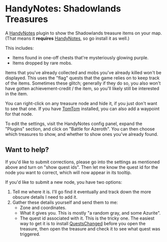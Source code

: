 # HandyNotes: Shadowlands Treasures

A [HandyNotes](https://www.curseforge.com/wow/addons/handynotes) plugin to show the Shadowlands treasure items on your map. (That means it **requires** [HandyNotes](https://www.curseforge.com/wow/addons/handynotes), so go install it as well.)

This includes:

* Items found in one-off chests that're mysteriously glowing purple.
* Items dropped by rare mobs.

Items that you've already collected and mobs you've already killed won't be displayed. This uses the "flag" quests that the game relies on to keep track of the items. Sometimes these glitch; generally if they do so, you also won't have gotten achievement-credit / the item, so you'll likely still be interested in the item.

You can right-click on any treasure node and hide it, if you just don't want to see that one. If you have [TomTom](https://www.curseforge.com/wow/addons/tomtom) installed, you can also add a waypoint for that node.

To edit the settings, visit the HandyNotes config panel, expand the "Plugins" section, and click on "Battle for Azeroth". You can then choose which treasures to show, and whether to show ones you've already found.

## Want to help?

If you'd like to submit corrections, please go into the settings as mentioned above and turn on "show quest ids". Then let me know the quest id for the node you want to correct, which will now appear in its tooltip.

If you'd like to submit a new node, you have two options:

1. Tell me where it is. I'll go find it eventually and track down the more obscure details I need to add it.
1. Gather these details yourself and send them to me:
    * Zone and coordinates.
    * What it gives you. This is mostly "a random gray, and some Azurite".
    * The quest id associated with it. This is the tricky one. The easiest way to get it is to install [QuestsChanged](https://www.wowace.com/addons/questschanged/) before you open the treasure, then open the treasure and check it to see what quest was triggered.